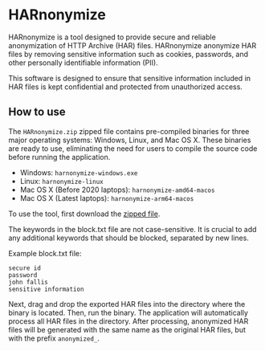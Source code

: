# HARnonymize

HARnonymize is a tool designed to provide secure and reliable anonymization of HTTP Archive (HAR) files. HARnonymize anonymize HAR files by removing sensitive information such as cookies, passwords, and other personally identifiable information (PII). 

This software is designed to ensure that sensitive information included in HAR files is kept confidential and protected from unauthorized access. 

## How to use

The `HARnonymize.zip` zipped file contains pre-compiled binaries for three major operating systems: Windows, Linux, and Mac OS X. These binaries are ready to use, eliminating the need for users to compile the source code before running the application.

- Windows: `harnonymize-windows.exe`
- Linux: `harnonymize-linux`
- Mac OS X (Before 2020 laptops): `harnonymize-amd64-macos`
- Mac OS X (Latest laptops): `harnonymize-arm64-macos`

To use the tool, first download the [zipped file](https://raw.githubusercontent.com/jfallis/HARnonymize/main/HARnonymize.zip). 

The keywords in the block.txt file are not case-sensitive. It is crucial to add any additional keywords that should be blocked, separated by new lines.

Example block.txt file:
```text
secure id
password
john fallis
sensitive information
```

Next, drag and drop the exported HAR files into the directory where the binary is located. 
Then, run the binary. The application will automatically process all HAR files in the directory. 
After processing, anonymized HAR files will be generated with the same name as the original HAR files, but with the prefix `anonymized_`.